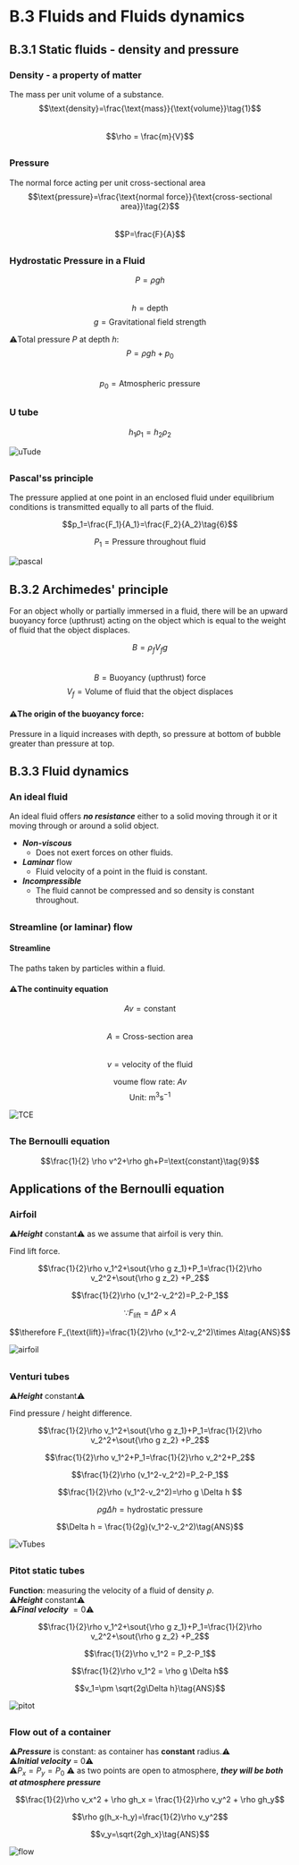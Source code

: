 # B.3 Fluids and Fluids dynamics
## B.3.1 Static fluids - density and pressure 
### Density - a property of matter
The mass per unit volume of a substance.  
$$\text{density}=\frac{\text{mass}}{\text{volume}}\tag{1}$$  
$$\rho = \frac{m}{V}$$

##

### Pressure
The normal force acting per unit cross-sectional area  
$$\text{pressure}=\frac{\text{normal force}}{\text{cross-sectional area}}\tag{2}$$  
$$P=\frac{F}{A}$$  

##

### Hydrostatic Pressure in a Fluid  
$$P=\rho gh\tag{3}$$  
$$h=\text{depth}$$
$$g=\text{Gravitational field strength}$$  

⚠️Total pressure $P$ at depth $h$:
$$P=\rho gh+p_0\tag{4}$$  
$$p_0=\text{Atmospheric pressure}$$

##

### U tube
$$h_1 \rho _1=h_2 \rho_2 \tag{5}$$  

![uTude](/IBDP_Physics_HL/Topic%20B%20Engineering/image/uTube.png)  

##

### Pascal'ss principle  
The pressure applied at one point in an enclosed fluid under equilibrium conditions is transmitted equally to all parts of the fluid.  

$$p_1=\frac{F_1}{A_1}=\frac{F_2}{A_2}\tag{6}$$  

$$P_1 = \text{Pressure throughout fluid}$$

![pascal](/IBDP_Physics_HL/Topic%20B%20Engineering/image/PascalPrinciple.png)  

## B.3.2 Archimedes' principle  
For an object wholly or partially immersed in a fluid, there will be an upward buoyancy force (upthrust) acting on the object which is equal to the weight of fluid that the object displaces.   

$$B=\rho _f V_f g\tag{7}$$  
$$B = \text{Buoyancy (upthrust) force}$$
$$V_f = \text{Volume of fluid that the object displaces}$$  

#### ⚠️The origin of the buoyancy force:   
Pressure in a liquid increases with depth, so pressure at bottom of bubble greater than pressure at top.  

##

## B.3.3 Fluid dynamics  
### An ideal fluid  
An ideal fluid offers ***no resistance*** either to a solid moving through it or it moving through or around a solid object.   

* ***Non-viscous***
  * Does not exert forces on other fluids.  
* ***Laminar*** flow
  * Fluid velocity of a point in the fluid is constant.  
* ***Incompressible*** 
  * The fluid cannot be compressed and so density is constant throughout.  

##

### Streamline (or laminar) flow  
#### Streamline 
The paths taken by particles within a fluid.  

#### ⚠️The continuity equation  
$$Av=\text{constant}\tag{8}$$  
$$A=\text{Cross-section area}$$  
$$v=\text{velocity of the fluid}$$

$$\text{voume flow rate: } Av$$
$$\text{Unit: }\text{m}^3\text{s}^{-1}$$

![TCE](/IBDP_Physics_HL/Topic%20B%20Engineering/image/maxresdefault.jpg) 

##

### The Bernoulli equation 
$$\frac{1}{2} \rho v^2+\rho gh+P=\text{constant}\tag{9}$$

##

## Applications of the Bernoulli equation 

### Airfoil
⚠️***Height*** constant⚠️ as we assume that airfoil is very thin.  

Find lift force.  

$$\frac{1}{2}\rho v_1^2+\sout{\rho g z_1}+P_1=\frac{1}{2}\rho v_2^2+\sout{\rho g z_2} +P_2$$  

$$\frac{1}{2}\rho (v_1^2-v_2^2)=P_2-P_1$$  

$$\because F_{\text{lift}}=\Delta P\times A$$  

$$\therefore F_{\text{lift}}=\frac{1}{2}\rho (v_1^2-v_2^2)\times A\tag{ANS}$$  

![airfoil](/IBDP_Physics_HL/Topic%20B%20Engineering/image/airfoil.jpg)

##

### Venturi tubes  
⚠️***Height*** constant⚠️

Find pressure / height difference.  

$$\frac{1}{2}\rho v_1^2+\sout{\rho g z_1}+P_1=\frac{1}{2}\rho v_2^2+\sout{\rho g z_2} +P_2$$  

$$\frac{1}{2}\rho v_1^2+P_1=\frac{1}{2}\rho v_2^2+P_2$$  

$$\frac{1}{2}\rho (v_1^2-v_2^2)=P_2-P_1$$  

$$\frac{1}{2}\rho (v_1^2-v_2^2)=\rho g \Delta h $$  

$$\rho g \Delta h=\text{hydrostatic pressure}$$

$$\Delta h = \frac{1}{2g}(v_1^2-v_2^2)\tag{ANS}$$  

![vTubes](/IBDP_Physics_HL/Topic%20B%20Engineering/image/2560px-Venturi5.png) 

##

### Pitot static tubes
**Function**: measuring the velocity of a fluid of density $\rho$.  
⚠️***Height*** constant⚠️  
⚠️***Final velocity*** $=0$⚠️    

$$\frac{1}{2}\rho v_1^2+\sout{\rho g z_1}+P_1=\frac{1}{2}\rho v_2^2+\sout{\rho g z_2} +P_2$$  

$$\frac{1}{2}\rho v_1^2 = P_2-P_1$$  

$$\frac{1}{2}\rho v_1^2 = \rho g \Delta h$$

$$v_1=\pm \sqrt{2g\Delta h}\tag{ANS}$$  

![pitot](/IBDP_Physics_HL/Topic%20B%20Engineering/image/pitot.png)

##

### Flow out of a container  

⚠️***Pressure*** is constant: as container has **constant** radius.⚠️  
⚠️***Initial velocity*** = 0⚠️  
⚠️$P_x=P_y=P_0$ ⚠️ as two points are open to atmosphere, ***they will be both at atmosphere pressure***  

$$\frac{1}{2}\rho v_x^2 + \rho gh_x = \frac{1}{2}\rho v_y^2 + \rho gh_y$$  

$$\rho g(h_x-h_y)=\frac{1}{2}\rho v_y^2$$  

$$v_y=\sqrt{2gh_x}\tag{ANS}$$  

![flow](/IBDP_Physics_HL/Topic%20B%20Engineering/image/Flow.png)

##